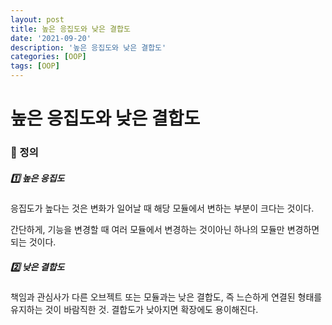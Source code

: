 ```yaml
---
layout: post
title: 높은 응집도와 낮은 결합도
date: '2021-09-20'
description: '높은 응집도와 낮은 결합도'
categories: [OOP]
tags: [OOP]
---
```

# 높은 응집도와 낮은 결합도

### 📌 정의

##### 1️⃣ 높은 응집도

응집도가 높다는 것은 변화가 일어날 때 해당 모듈에서 변하는 부분이 크다는 것이다.

간단하게, 기능을 변경할 때 여러 모듈에서 변경하는 것이아닌 하나의 모듈만 변경하면 되는 것이다.

##### 2️⃣ 낮은 결합도

책임과 관심사가 다른 오브젝트 또는 모듈과는 낮은 결합도, 즉 느슨하게 연결된 형태를 유지하는 것이 바람직한 것. 결합도가 낮아지면 확장에도 용이해진다.

